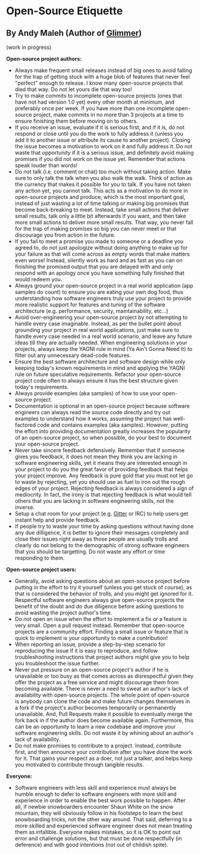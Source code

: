 # Open-Source Etiquette
## By Andy Maleh (Author of [Glimmer](https://github.com/AndyObtiva/glimmer))

(work in progress)

**Open-source project authors:**

- Always make frequent small releases instead of big ones to avoid falling for the trap of getting stuck with a huge blob of features that never feel "perfect" enough to release. I know many open-source projects that died that way. Do not let yours die that way too!
- Try to make commits to incomplete open-source projects (ones that have not had version 1.0 yet) every other month at minimum, and preferably once per week. If you have more than one incomplete open-source project, make commits in no more than 3 projects at a time to ensure finishing them before moving on to others.
- If you receive an issue, evaluate if it is serious first, and if it is, do not respond or close until you do the work to fully address it (unless you add it to another issue or attribute its cause to another project). Closing the issue becomes a motivation to work on it and fully address it. Do not waste that opportunity if it is a serious issue, and definitely avoid making promises if you did not work on the issue yet. Remember that actions speak louder than words!
- Do not talk (i.e. comment or chat) too much without taking action. Make sure to only talk the talk when you also walk the walk. Think of action as the currency that makes it possible for you to talk. If you have not taken any action yet, you cannot talk. This acts as a motivation to do more in open-source projects and produce, which is the most important goal, instead of just wasting a lot of time talking or making big promises that become back-breaking to meet. Instead, take small actions that deliver small results, talk only a little bit afterwards if you want, and then take more small actions to deliver more small results. That way, you never fall for the trap of making promises so big you can never meet or that discourage you from action in the future.
- If you fail to meet a promise you made to someone or a deadline you agreed to, do not just apologize without doing anything to make up for your failure as that will come across as empty words that make matters even worse! Instead, silently work as hard and as fast as you can on finishing the promised output that you are delayed with and only respond with an apology once you have something fully finished that would redeem you.
- Always ground your open-source project in a real world application (app samples do count) to ensure you are eating your own dog food, thus understanding how software engineers truly use your project to provide more realistic support for features and tuning of the software architecture (e.g. performance, security, maintainability, etc...)
- Avoid over-engineering your open-source project by not attempting to handle every case imaginable. Instead, as per the bullet point about grounding your project in real world applications, just make sure to handle every case needed in a real world scenario, and leave any future ideas till they are actually needed. When engineering solutions in your projects, always keep the YAGNI rule in mind (Ya Ain't Gonna Need It) to filter out any unnecessary dead-code features.
- Ensure the best software architecture and software design while only keeping today's known requirements in mind and applying the YAGNI rule on future speculative requirements. Refactor your open-source project code often to always ensure it has the best structure given today's requirements.
- Always provide examples (aka samples) of how to use your open-source project. 
- Documentation is optional in an open-source project because software engineers can always read the source code directly and try out examples to understand how it works, assuming the project has well-factored code and contains examples (aka samples). However, putting the effort into providing documentation greatly increases the popularity of an open-source project, so when possible, do your best to document your open-source project.
- Never take sincere feedback defensively. Remember that if someone gives you feedback, it does not mean they think you are lacking in software engineering skills, yet it means they are interested enough in your project to do you the great favor of providing feedback that helps your project improve. Any feedback is pure gold that you must not let go to waste by rejecting, yet you should use as fuel to iron out the rough edges of your project. Rejecting feedback is always considered a sign of mediocrity. In fact, the irony is that rejecting feedback is what would tell others that you are lacking in software engineering skills, not the inverse.
- Setup a chat room for your project (e.g. [Gitter](https://gitter.im/) or IRC) to help users get instant help and provide feedback.
- If people try to waste your time by asking questions without having done any due dilligence, it is better to ignore their messages completely and close their issues right away as those people are usually trolls and clearly do not belong to the demographic of strong software engineers that you should be targetting. Do not waste any effort or time responding to them.

**Open-source project users:**

- Generally, avoid asking questions about an open-source project before putting in the effort to try it yourself (unless you get stuck of course), as that is considered the behavior of trolls, and you might get ignored for it. Respectful software engineers always give open-source projects the benefit of the doubt and do due diligence before asking questions to avoid wasting the project author's time.
- Do not open an issue when the effort to implement a fix or a feature is very small. Open a pull request instead. Remember that open-source projects are a community effort. Finding a small issue or feature that is quick to implement is your opportunity to make a contribution!
- When reporting an issue, provide a step-by-step scenario for reproducing the issue if it is easy to reproduce, and follow troubleshooting instructions that project authors might give you to help you troubleshoot the issue further.
- Never put pressure on an open-source project's author if he is unavailable or too busy as that comes across as disrespectful given they offer the project as a free service and might discourage them from becoming available. There is never a need to sweat an author's lack of availability with open-source projects. The whole point of open-source is anybody can clone the code and make future changes themselves in a fork if the project's author becomes temporarily or permanently unavailable. And, Pull Requests make it possible to eventually merge the fork back in if the author does become available again. Furthermore, this can be an opportunity to learn a new codebase and improve your software engineering skills. Do not waste it by whining about an author's lack of availability.
- Do not make promises to contribute to a project. Instead, contribute first, and then announce your contribution after you have done the work for it. That gains your respect as a doer, not just a talker, and helps keep you motivated to contribute through tangible results.

**Everyone:**

- Software engineers with less skill and experience must always be humble enough to defer to software engineers with more skill and experience in order to enable the best work possible to happen. After all, if newbie snowboarders encounter Shaun White on the snow mountain, they will obviously follow in his footsteps to learn the best snowboarding tricks, not the other way around. That said, deferring to a more skilled and experienced software engineer does not mean treating them as infallible. Everyone makes mistakes, so it is OK to point out error and challenge solutions, but that must be done respectfully (in deference) and with good intentions (not out of childish spite).
